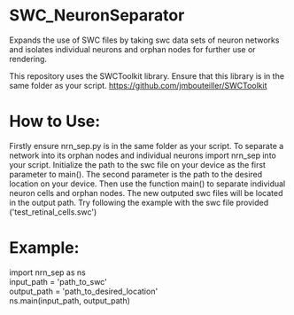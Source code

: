 # SWC_NeuronSeparator
Expands the use of SWC files by taking swc data sets of neuron networks and isolates individual neurons and orphan nodes for further use or rendering.

This repository uses the SWCToolkit library. Ensure that this library is in the same folder as your script. 
https://github.com/jmbouteiller/SWCToolkit

# How to Use: 
Firstly ensure nrn_sep.py is in the same folder as your script. To separate a network into its orphan nodes and individual neurons import nrn_sep into your script. Initialize the path to the swc file on your device as the first parameter to main(). The second parameter is the path to the desired location on your device. Then use the function main() to separate individual neuron cells and orphan nodes. The new outputed swc files will be located in the output path. Try following the example with the swc file provided ('test_retinal_cells.swc')
# Example: 

import nrn_sep as ns  
input_path  = 'path_to_swc'  
output_path = 'path_to_desired_location'  
ns.main(input_path, output_path)  
